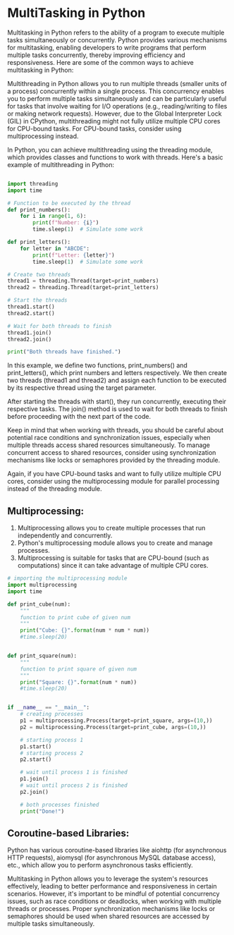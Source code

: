 # MultiTasking in Python
Multitasking in Python refers to the ability of a program to execute multiple tasks simultaneously or concurrently. Python provides various mechanisms for multitasking, enabling developers to write programs that perform multiple tasks concurrently, thereby improving efficiency and responsiveness. Here are some of the common ways to achieve multitasking in Python:

Multithreading in Python allows you to run multiple threads (smaller units of a process) concurrently within a single process. This concurrency enables you to perform multiple tasks simultaneously and can be particularly useful for tasks that involve waiting for I/O operations (e.g., reading/writing to files or making network requests). However, due to the Global Interpreter Lock (GIL) in CPython, multithreading might not fully utilize multiple CPU cores for CPU-bound tasks. For CPU-bound tasks, consider using multiprocessing instead.

In Python, you can achieve multithreading using the threading module, which provides classes and functions to work with threads. Here's a basic example of multithreading in Python:

```python

import threading
import time

# Function to be executed by the thread
def print_numbers():
    for i in range(1, 6):
        print(f"Number: {i}")
        time.sleep(1)  # Simulate some work

def print_letters():
    for letter in "ABCDE":
        print(f"Letter: {letter}")
        time.sleep(1)  # Simulate some work

# Create two threads
thread1 = threading.Thread(target=print_numbers)
thread2 = threading.Thread(target=print_letters)

# Start the threads
thread1.start()
thread2.start()

# Wait for both threads to finish
thread1.join()
thread2.join()

print("Both threads have finished.")
```

In this example, we define two functions, print_numbers() and print_letters(), which print numbers and letters respectively. We then create two threads (thread1 and thread2) and assign each function to be executed by its respective thread using the target parameter.

After starting the threads with start(), they run concurrently, executing their respective tasks. The join() method is used to wait for both threads to finish before proceeding with the next part of the code.

Keep in mind that when working with threads, you should be careful about potential race conditions and synchronization issues, especially when multiple threads access shared resources simultaneously. To manage concurrent access to shared resources, consider using synchronization mechanisms like locks or semaphores provided by the threading module.

Again, if you have CPU-bound tasks and want to fully utilize multiple CPU cores, consider using the multiprocessing module for parallel processing instead of the threading module.


## Multiprocessing:
1. Multiprocessing allows you to create multiple processes that run independently and concurrently.
2. Python's multiprocessing module allows you to create and manage processes.
3. Multiprocessing is suitable for tasks that are CPU-bound (such as computations) since it can take advantage of multiple CPU cores.
```python
# importing the multiprocessing module
import multiprocessing
import time

def print_cube(num):
    """
    function to print cube of given num
    """
    print("Cube: {}".format(num * num * num))
    #time.sleep(20)


def print_square(num):
    """
    function to print square of given num
    """
    print("Square: {}".format(num * num))
    #time.sleep(20)


if __name__ == "__main__":
    # creating processes
    p1 = multiprocessing.Process(target=print_square, args=(10,))
    p2 = multiprocessing.Process(target=print_cube, args=(10,))

    # starting process 1
    p1.start()
    # starting process 2
    p2.start()

    # wait until process 1 is finished
    p1.join()
    # wait until process 2 is finished
    p2.join()

    # both processes finished
    print("Done!")

```
## Coroutine-based Libraries:
Python has various coroutine-based libraries like aiohttp (for asynchronous HTTP requests), aiomysql (for asynchronous MySQL database access), etc., which allow you to perform asynchronous tasks efficiently.

Multitasking in Python allows you to leverage the system's resources effectively, leading to better performance and responsiveness in certain scenarios. However, it's important to be mindful of potential concurrency issues, such as race conditions or deadlocks, when working with multiple threads or processes. Proper synchronization mechanisms like locks or semaphores should be used when shared resources are accessed by multiple tasks simultaneously.
